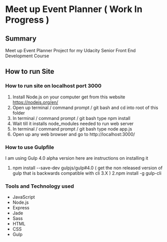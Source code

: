 # Meet up Event Planner ( Work In Progress )

## Summary

Meet up Event Planner Project for my Udacity Senior Front End Development Course

## How to run Site

### How to run site on localhost port 3000
1. Install Node.js on your computer get from this website https://nodejs.org/en/
2. Open up terminal / command prompt / git bash and cd into root of this folder
3. In terminal / command prompt / git bash type npm install
4. Wait till it installs node_modules needed to run web server
5. In terminal / command prompt / git bash type node app.js
6. Open up any web browser and go to http://localhost:3000/

### How to use Gulpfile
I am using Gulp 4.0 alpha version here are instructions on installing it  

1. npm install  --save-dev gulpjs/gulp#4.0  ( get the non released version of gulp that is backwards compatible with cli 3.X )
2.npm install -g gulp-cli

### Tools and Technology used

* JavaScript
* Node.js
* Express
* Jade
* Sass
* HTML
* CSS
* Gulp
